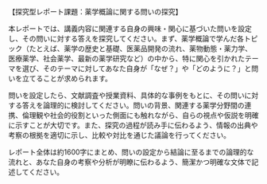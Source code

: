 【探究型レポート課題：薬学概論に関する問いの探究】

本レポートでは、講義内容に関連する自身の興味・関心に基づいた問いを設定し、その問いに対する答えを探究してください。まず、薬学概論で学んだ各トピック（たとえば、薬学の歴史と基礎、医薬品開発の流れ、薬物動態・薬力学、医療薬学、社会薬学、最新の薬学研究など）の中から、特に関心を引かれたテーマを選び、そのテーマに対してあなた自身が「なぜ？」や「どのように？」と問いを立てることが求められます。

問いを設定したら、文献調査や授業資料、具体的な事例をもとに、その問いに対する答えを論理的に検討してください。問いの背景、関連する薬学分野間の連携、倫理観や社会的役割といった側面にも触れながら、自らの視点や仮説を明確に示すことが大切です。また、探究の過程が読み手に伝わるよう、情報の出典や考察の根拠を適切に示し、比較や対比を通じた議論を行ってください。

レポート全体は約1600字にまとめ、問いの設定から結論に至るまでの論理的な流れと、あなた自身の考察や分析が明瞭に伝わるよう、簡潔かつ明確な文体で記述してください。